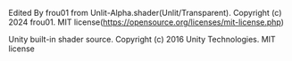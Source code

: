 Edited By frou01 from Unlit-Alpha.shader(Unlit/Transparent).
Copyright (c) 2024 frou01. MIT license(https://opensource.org/licenses/mit-license.php)

Unity built-in shader source. Copyright (c) 2016 Unity Technologies. MIT license
